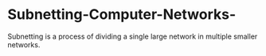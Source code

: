# Subnetting-Computer-Networks-
Subnetting is a process of dividing a single large network in multiple smaller networks.
